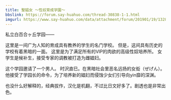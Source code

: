 ```yaml
---
title: 聖娼女 ～性奴育成学園～
bbslink: https://forum.say-huahuo.com/thread-30838-1-1.html
imgurl: https://www.say-huahuo.com/data/attachment/forum/201901/19/132804e7afy7a9e9092w57.jpg
---
```


私立白百合ヶ丘学园――

这里是一间广为人知的育成具有教养的学生的名门学校。
但是，这间具有历史的学校有着黑暗的一面。
这里是为了满足所有的VIP的肉欲的高级性奴培养所。
女学生是候补生，接受专家的调教被打造为雌娼妇。

这个学园邀请了一个男人。
时沢直巳。在黑暗社会里恶名远扬的女衒（ぜげん）。
他接受了学园长的命令，为了培养新的娼妇而侵蚀少女们引导向yin靡的深渊。

也没什么好解释的，经典拔作，汉化是机翻，不过比日文好多了。剧透也是非常出色。<!--more-->
